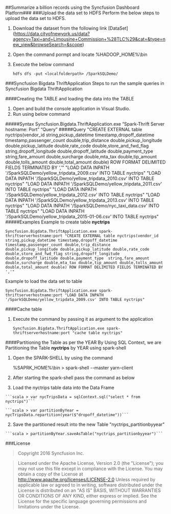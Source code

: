 ##Summarize a billion records using the Syncfusion Dashboard Platform###
###Upload the data set to HDFS
Perform the below steps to upload the data set to HDFS.

1. Download the dataset from the following link [DataSet] (https://data.cityofnewyork.us/data?agency=Taxi+and+Limousine+Commission+%28TLC%29&cat=&type=new_view&browseSearch=&scope) 

2. Open the command pormpt and locate %HADOOP_HOME%\bin 
3. Execute the  below command 

	```hdfs dfs -put <localfolderpath> /SparkSQLDemo/```

###Syncfusion Bigdata ThriftApplication
Steps to run the sample queries in Syncfusion Bigdata ThriftApplication

####Creating the TABLE and loading the data into the TABLE

1. Open and build the console application in Visual Studio.
2. Run using below command

#####Syntax
	Syncfusion.Bigdata.ThriftApplication.exe “Spark-Thrift Server hostname: Port” “Query”
#####Query
	"CREATE EXTERNAL table nyctrips(vendor_id string,pickup_datetime timestamp,dropoff_datetime timestamp,passenger_count double,trip_distance  double,pickup_longitude double,pickup_latitude double,rate_code double,store_and_fwd_flag string,dropoff_longitude double,dropoff_latitude double,payment_type  string,fare_amount double,surcharge double,mta_tax double,tip_amount double,tolls_amount double,total_amount double) ROW FORMAT DELIMITED FIELDS TERMINATED BY ','"
	"LOAD DATA INPATH '/SparkSQLDemo/yellow_tripdata_2009.csv' INTO TABLE nyctrips"
	"LOAD DATA INPATH '/SparkSQLDemo/yellow_tripdata_2010.csv' INTO TABLE nyctrips"
	"LOAD DATA INPATH '/SparkSQLDemo/yellow_tripdata_2011.csv' INTO TABLE nyctrips"
	"LOAD DATA INPATH '/SparkSQLDemo/yellow_tripdata_2012.csv' INTO TABLE nyctrips"
	"LOAD DATA INPATH '/SparkSQLDemo/yellow_tripdata_2013.csv' INTO TABLE nyctrips"
	"LOAD DATA INPATH '/SparkSQLDemo/nyc_taxi_data.csv' INTO TABLE nyctrips"
	"LOAD DATA INPATH '/SparkSQLDemo/yellow_tripdata_2015-01-06.csv' INTO TABLE nyctrips"
#####Examples
Example to create table **nyctrips**

	Syncfusion.Bigdata.ThriftApplication.exe spark-thriftserverhostname:port "CREATE EXTERNAL table nyctrips(vendor_id string,pickup_datetime timestamp,dropoff_datetime timestamp,passenger_count double,trip_distance  double,pickup_longitude double,pickup_latitude double,rate_code double,store_and_fwd_flag string,dropoff_longitude double,dropoff_latitude double,payment_type  string,fare_amount double,surcharge double,mta_tax double,tip_amount double,tolls_amount double,total_amount double) ROW FORMAT DELIMITED FIELDS TERMINATED BY ','"
	
Example to load the data set to table

	Syncfusion.Bigdata.ThriftApplication.exe spark-thriftserverhostname:port "LOAD DATA INPATH '/SparkSQLDemo/yellow_tripdata_2009.csv' INTO TABLE nyctrips"
	
####Cache table 
1. Execute the command by passing it as argument to the application 

	```Syncfusion.Bigdata.ThriftApplication.exe spark-thriftserverhostname:port "cache table nyctrips"```

####Partitioning the Table as per the YEAR 
By Using SQL Context, we are Partitioning the Table **nyctrips** by YEAR using spark-shell

1. Open the SPARK-SHELL by using the command

	%SAPRK_HOME%\bin > spark-shell --master yarn-client
		
2. After starting the spark-shell pass the command as below
	
  1. Load the nyctrips table data into the Data Frame

	```scala > var nycTripsData = sqlContext.sql("select * from nyctrips")```
	
	```scala > var partitionByYear = nycTripsData.repartition(year($"dropoff_datetime"))```
	
  2. Save the partitioned result into the new Table "nyctrips_partitionbyyear"
	
	```scala > partitionByYear.saveAsTable("nyctrips_partitionbyyear")```

###License
>Copyright 2016 Syncfusion Inc.

>Licensed under the Apache License, Version 2.0 (the "License");
>you may not use this file except in compliance with the License.
>You may obtain a copy of the License at
    <http://www.apache.org/licenses/LICENSE-2.0>
>Unless required by applicable law or agreed to in writing, software
>distributed under the License is distributed on an "AS IS" BASIS,
>WITHOUT WARRANTIES OR CONDITIONS OF ANY KIND, either express or implied.
>See the License for the specific language governing permissions and
>limitations under the License.
